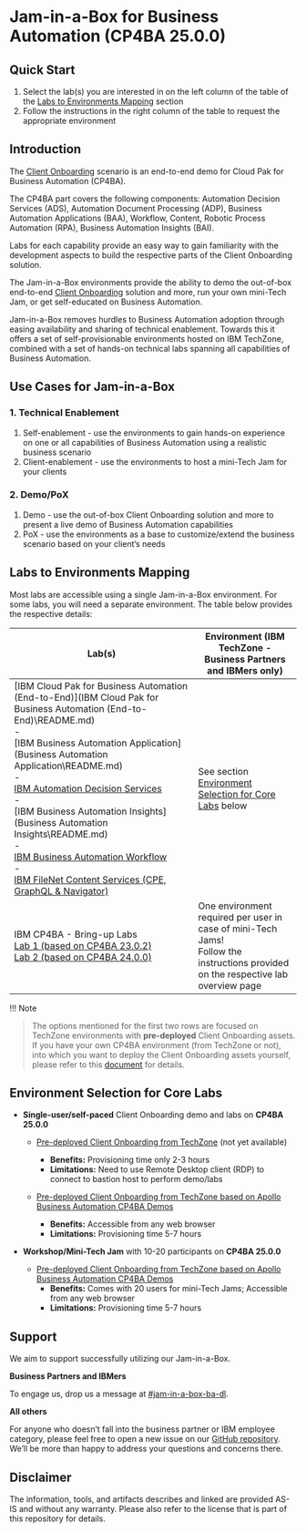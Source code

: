 # Jam-in-a-Box for Business Automation (CP4BA 25.0.0)

## Quick Start

1. Select the lab(s) you are interested in on the left column of the table of the [Labs to Environments Mapping](#labs-to-environments-mapping) section
2. Follow the instructions in the right column of the table to request the appropriate environment



## Introduction

The <a href="https://github.com/IBM/cp4ba-client-onboarding-scenario" target="_blank">Client Onboarding</a> scenario is an end-to-end demo for Cloud Pak for Business Automation (CP4BA). 

The CP4BA part covers the following components: Automation Decision Services (ADS), Automation Document Processing (ADP), Business Automation Applications (BAA), Workflow, Content, Robotic Process Automation (RPA), Business Automation Insights (BAI).

Labs for each capability provide an easy way to gain familiarity with the development aspects to build the respective parts of the Client Onboarding solution.

The Jam-in-a-Box environments provide the ability to demo the out-of-box end-to-end <a href="https://github.com/IBM/cp4ba-client-onboarding-scenario" target="_blank">Client Onboarding</a> solution and more, run your own mini-Tech Jam, or get self-educated on Business Automation.

Jam-in-a-Box removes hurdles to Business Automation adoption through easing availability and sharing of technical enablement. Towards this it offers a set of self-provisionable environments hosted on IBM TechZone, combined with a set of hands-on technical labs spanning all capabilities of Business Automation.



## Use Cases for Jam-in-a-Box

### 1. Technical Enablement

1. Self-enablement - use the environments to gain hands-on experience on one or all capabilities of Business Automation using a realistic business scenario
2. Client-enablement - use the environments to host a mini-Tech Jam for your clients

### 2. Demo/PoX

1. Demo - use the out-of-box Client Onboarding solution and more to present a live demo of Business Automation capabilities
2. PoX - use the environments as a base to customize/extend the business scenario based on your client’s needs



## Labs to Environments Mapping

Most labs are accessible using a single Jam-in-a-Box environment. For some labs, you will need a separate environment. The table below provides the respective details:

| Lab(s)                                                       | Environment (IBM TechZone - Business Partners and IBMers only) |
| ------------------------------------------------------------ | ------------------------------------------------------------ |
| [IBM Cloud Pak for Business Automation (End-to-End)](IBM Cloud Pak for Business Automation (End-to-End)\README.md) <br/>-<br/>[IBM Business Automation Application](Business Automation Application\README.md) <br/>-<br/>[IBM Automation Decision Services](Decisions\README.md) <br/>-<br/>[IBM Business Automation Insights](Business Automation Insights\README.md)<br/>-<br/>[IBM Business Automation Workflow](Workflow\README.md)<br/>-<br/>[IBM FileNet Content Services (CPE, GraphQL & Navigator)](Content\README.md) | See section [Environment Selection for Core Labs](#environment-selection-for-core-labs) below |
| IBM CP4BA - Bring-up Labs<br />[Lab 1 (based on CP4BA 23.0.2)](../23.0.2/Bring-up/README.md)<br />[Lab 2 (based on CP4BA 24.0.0)](../24.0.0/Bring-Up/README.md) | One environment required per user in case of mini-Tech Jams!<br/>Follow the instructions provided on the respective lab overview page |

!!! Note
>
> The options mentioned for the first two rows are focused on TechZone environments with **pre-deployed** Client Onboarding assets. If you have your own CP4BA environment (from TechZone or not), into which you want to deploy the Client Onboarding assets yourself, please refer to this [document](Solutions/Client%20Onboarding/README_2500_SelfDeploy.md) for details.



## Environment Selection for Core Labs

- **Single-user/self-paced** Client Onboarding demo and labs on **CP4BA 25.0.0**
  
    - [Pre-deployed Client Onboarding from TechZone](Solutions/Client%20Onboarding/README.md) (not yet available)
        - **Benefits:** Provisioning time only 2-3 hours
        - **Limitations:** Need to use Remote Desktop client (RDP) to connect to bastion host to perform demo/labs
    
    
    - [Pre-deployed Client Onboarding from TechZone based on Apollo Business Automation CP4BA Demos](Solutions/Client%20Onboarding/README_2500_ApolloBA_CP4BADemos.md)
        - **Benefits:** Accessible from any web browser
        - **Limitations:** Provisioning time 5-7 hours
    
- **Workshop/Mini-Tech Jam** with 10-20 participants on **CP4BA 25.0.0**

    - [Pre-deployed Client Onboarding from TechZone based on Apollo Business Automation CP4BA Demos](Solutions/Client%20Onboarding/README_2500_ApolloBA_CP4BADemos.md)
        - **Benefits:** Comes with 20 users for mini-Tech Jams; Accessible from any web browser
        - **Limitations:** Provisioning time 5-7 hours



## Support

We aim to support successfully utilizing our Jam-in-a-Box.

**Business Partners and IBMers**

To engage us, drop us a message at <a href='https://ibm-cloudpak-partners.slack.com/archives/C04SMFNLA3T' target = '_blank'>#jam-in-a-box-ba-dl</a>.

**All others**

For anyone who doesn’t fall into the business partner or IBM employee category, please feel free to open a new issue on our <a href="https://github.com/IBM/cp4ba-jam-in-a-box/issues" target="_blank">GitHub repository</a>. We’ll be more than happy to address your questions and concerns there.



## Disclaimer

The information, tools, and artifacts describes and linked are provided AS-IS and without any warranty. Please also refer to the license that is part of this repository for details.
